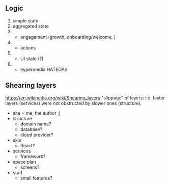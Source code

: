 

## Logic
1. simple state
2. aggregated state
3. + engagement (growth, onboarding/welcome, )
4. + actions
5. + UI state (?)
6. + hypermedia HATEOAS



## Shearing layers
https://en.wikipedia.org/wiki/Shearing_layers
"slippage" of layers: i.e. faster layers (services) were not obstructed by slower ones (structure).

* site = me, the author ;)
* structure
  * domain name?
  * database?
  * cloud provider?
* skin
  * React?
* services
  * framework?
* space plan
  * screens?
* stuff
  * small features?
